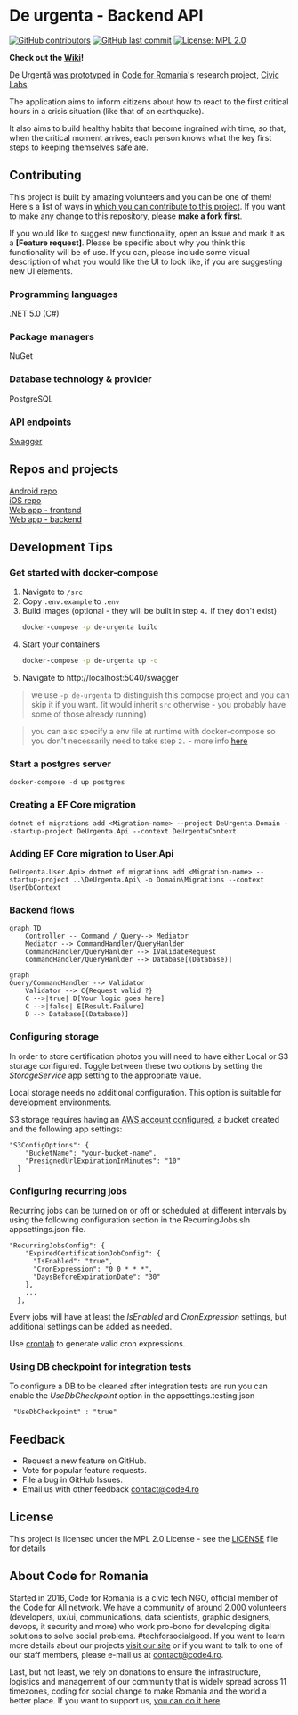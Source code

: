 # De urgenta - Backend API

[![GitHub contributors](https://img.shields.io/github/contributors/code4romania/de-urgenta-backend.svg?style=for-the-badge)](https://github.com/code4romania/de-urgenta-backend/graphs/contributors) [![GitHub last commit](https://img.shields.io/github/last-commit/code4romania/de-urgenta-backend.svg?style=for-the-badge)](https://github.com/code4romania/de-urgenta-backend/commits/master) [![License: MPL 2.0](https://img.shields.io/badge/license-MPL%202.0-brightgreen.svg?style=for-the-badge)](https://opensource.org/licenses/MPL-2.0)

**Check out the [Wiki](https://github.com/code4romania/de-urgenta-backend/wiki)!**

De Urgență [was prototyped](https://civiclabs.ro/ro/solutions/stay-together) in [Code for Romania](https://code4.ro/ro)'s research project, [Civic Labs](https://civiclabs.ro/ro).

The application aims to inform citizens about how to react to the first critical hours in a crisis situation (like that of an earthquake).

It also aims to build healthy habits that become ingrained with time, so that, when the critical moment arrives, each person knows what the key first steps to keeping themselves safe are. 

## Contributing

This project is built by amazing volunteers and you can be one of them! Here's a list of ways in [which you can contribute to this project](https://github.com/code4romania/.github/blob/master/CONTRIBUTING.md). If you want to make any change to this repository, please **make a fork first**.

If you would like to suggest new functionality, open an Issue and mark it as a __[Feature request]__. Please be specific about why you think this functionality will be of use. If you can, please include some visual description of what you would like the UI to look like, if you are suggesting new UI elements. 

### Programming languages

.NET 5.0 (C#)

### Package managers

NuGet

### Database technology & provider

PostgreSQL

### API endpoints

[Swagger](https://api.deurgenta.hostmysite.ro/swagger/index.html)

## Repos and projects

[Android repo](https://github.com/code4romania/de-urgenta-android)   
[iOS repo](https://github.com/code4romania/de-urgenta-ios)   
[Web app - frontend](https://github.com/code4romania/de-urgenta-client)   
[Web app - backend](https://github.com/code4romania/de-urgenta-backend)   

## Development Tips

### Get started with docker-compose
1. Navigate to `/src`
2. Copy `.env.example` to `.env`
3. Build images (optional - they will be built in step `4.` if they don't exist)
    ```bash
    docker-compose -p de-urgenta build
    ```
4. Start your containers
    ```bash
    docker-compose -p de-urgenta up -d
    ```
5. Navigate to http://localhost:5040/swagger

> we use `-p de-urgenta` to distinguish this compose project and you can skip it if you want. (it would inherit `src` otherwise - you probably have some of those already running)

> you can also specify a env file at runtime with docker-compose so you don't necessarily need to take step `2.` - more info [here](https://docs.docker.com/compose/environment-variables/#using-the---env-file--option)
### Start a postgres server
```
docker-compose -d up postgres
```

### Creating a EF Core migration 
```
dotnet ef migrations add <Migration-name> --project DeUrgenta.Domain --startup-project DeUrgenta.Api --context DeUrgentaContext
```
### Adding EF Core migration to User.Api
```
DeUrgenta.User.Api> dotnet ef migrations add <Migration-name> --startup-project ..\DeUrgenta.Api\ -o Domain\Migrations --context UserDbContext
```
### Backend flows
```mermaid
graph TD
    Controller -- Command / Query--> Mediator
    Mediator --> CommandHandler/QueryHanlder
    CommandHandler/QueryHanlder --> IValidateRequest
    CommandHandler/QueryHanlder --> Database[(Database)]
```

```mermaid
graph
Query/CommandHandler --> Validator
    Validator --> C{Request valid ?}
    C -->|true| D[Your logic goes here]
    C -->|false| E[Result.Failure]
    D --> Database[(Database)]
```
### Configuring storage
In order to store certification photos you will need to have either Local or S3 storage configured. Toggle between these two options by setting the *StorageService* app setting to the appropriate value.

Local storage needs no additional configuration. This option is suitable for development environments.

S3 storage requires having an [AWS account configured](https://docs.aws.amazon.com/sdk-for-java/v1/developer-guide/setup-credentials.html), a bucket created and the following app settings:
```
"S3ConfigOptions": {
    "BucketName": "your-bucket-name",
    "PresignedUrlExpirationInMinutes": "10"
  }
```

### Configuring recurring jobs
Recurring jobs can be turned on or off or scheduled at different intervals by using the following configuration section in the RecurringJobs.sln appsettings.json file.
```
"RecurringJobsConfig": {
    "ExpiredCertificationJobConfig": {
      "IsEnabled": "true",
      "CronExpression": "0 0 * * *",
      "DaysBeforeExpirationDate": "30"
    },
    ...
  },
```
Every jobs will have at least the *IsEnabled* and *CronExpression* settings, but additional settings can be added as needed.

Use [crontab](https://crontab.guru/) to generate valid cron expressions.

### Using DB checkpoint for integration tests
To configure a DB to be cleaned after integration tests are run you can enable the *UseDbCheckpoint* option in the appsettings.testing.json
```
 "UseDbCheckpoint" : "true"
```

## Feedback

* Request a new feature on GitHub.
* Vote for popular feature requests.
* File a bug in GitHub Issues.
* Email us with other feedback contact@code4.ro

## License

This project is licensed under the MPL 2.0 License - see the [LICENSE](LICENSE) file for details

## About Code for Romania

Started in 2016, Code for Romania is a civic tech NGO, official member of the Code for All network. We have a community of around 2.000 volunteers (developers, ux/ui, communications, data scientists, graphic designers, devops, it security and more) who work pro-bono for developing digital solutions to solve social problems. #techforsocialgood. If you want to learn more details about our projects [visit our site](https://www.code4.ro/en/) or if you want to talk to one of our staff members, please e-mail us at contact@code4.ro.

Last, but not least, we rely on donations to ensure the infrastructure, logistics and management of our community that is widely spread across 11 timezones, coding for social change to make Romania and the world a better place. If you want to support us, [you can do it here](https://code4.ro/en/donate/).
